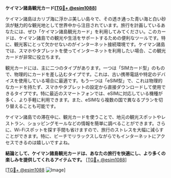 **ケイマン諸島観光カード[[TG💪+ @esim1088](https://t.me/s/esim1088)]**

ケイマン諸島はカリブ海に浮かぶ美しい島々で、その透き通った青い海と白い砂浜が魅力的な観光地として世界中から注目されています。旅行を計画しているあなたには、ぜひ「ケイマン諸島観光カード」を利用してみてください。このカードは、ケイマン諸島での観光や生活をサポートするための便利なツールです。特に、観光客にとって欠かせないのがインターネット接続環境です。ケイマン諸島では、スマホやタブレットを使ってインターネットを利用したい場合、この観光カードが非常に役立ちます。

観光カードには、主に二つのタイプがあります。一つは「SIMカード型」のもので、物理的にカードを差し込むタイプです。これは、古い携帯電話や特定のデバイスを使用している場合に最適です。もう一つは「eSIM型」で、これは物理的なカードを持たず、スマホやタブレットの設定から直接ダウンロードして使用できるタイプです。特に最近のスマートフォンでは、eSIMに対応している機種が多く、より手軽に利用できます。また、eSIMなら複数の国で異なるプランを切り替えることも可能です。

ケイマン諸島での滞在中に、観光カードを使うことで、地元の観光スポットやレストラン、ショッピングモールなどの情報を簡単に調べることができます。さらに、Wi-Fiスポットを探す手間も省けますので、旅行のストレスを大幅に減らすことができます。特に、ビーチでリラックスしながらでもインターネットにアクセスできるのは嬉しいですよね。

**結論として、ケイマン諸島観光カードは、あなたの旅行を快適にし、より多くの楽しみを提供してくれるアイテムです。** [[TG💪+ @esim1088](https://t.me/s/esim1088)] 

[[TG💪+ @esim1088](https://t.me/s/esim1088) ![Image](https://i.postimg.cc/Y0z9fWf4/image.png)]